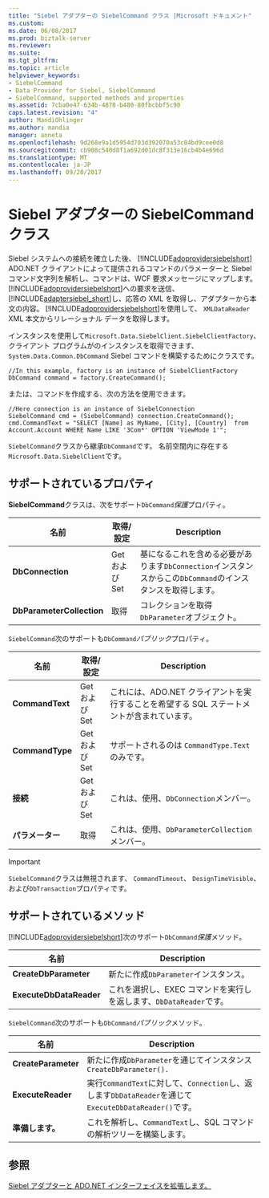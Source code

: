```yaml
---
title: "Siebel アダプターの SiebelCommand クラス |Microsoft ドキュメント"
ms.custom: 
ms.date: 06/08/2017
ms.prod: biztalk-server
ms.reviewer: 
ms.suite: 
ms.tgt_pltfrm: 
ms.topic: article
helpviewer_keywords:
- SiebelCommand
- Data Provider for Siebel, SiebelCommand
- SiebelCommand, supported methods and properties
ms.assetid: 7cba0e47-634b-4878-b480-80fbcbbf5c90
caps.latest.revision: "4"
author: MandiOhlinger
ms.author: mandia
manager: anneta
ms.openlocfilehash: 9d268e9a1d5954d703d392070a53c84bd9cee0d8
ms.sourcegitcommit: cb908c540d8f1a692d01dc8f313e16cb4b4e696d
ms.translationtype: MT
ms.contentlocale: ja-JP
ms.lasthandoff: 09/20/2017
---
```

# <a name="siebelcommand-class-in-the-siebel-adapter"></a>Siebel アダプターの SiebelCommand クラス
Siebel システムへの接続を確立した後、 [!INCLUDE[adoprovidersiebelshort](../../includes/adoprovidersiebelshort-md.md)] ADO.NET クライアントによって提供されるコマンドのパラメーターと Siebel コマンド文字列を解析し、コマンドは、WCF 要求メッセージにマップします。 [!INCLUDE[adoprovidersiebelshort](../../includes/adoprovidersiebelshort-md.md)]への要求を送信、[!INCLUDE[adaptersiebel_short](../../includes/adaptersiebel-short-md.md)]し、応答の XML を取得し、アダプターから本文の内容。 [!INCLUDE[adoprovidersiebelshort](../../includes/adoprovidersiebelshort-md.md)]を使用して、 `XMLDataReader` XML 本文からリレーショナル データを取得します。  
  
 インスタンスを使用して`Microsoft.Data.SiebelClient.SiebelClientFactory`、クライアント プログラムがのインスタンスを取得できます、 `System.Data.Common.DbCommand` Siebel コマンドを構築するためにクラスです。  
  
```  
//In this example, factory is an instance of SiebelClientFactory  
DbCommand command = factory.CreateCommand();  
```  
  
 または、コマンドを作成する、次の方法を使用できます。  
  
```  
//Here connection is an instance of SiebelConnection  
SiebelCommand cmd = (SiebelCommand) connection.CreateCommand();  
cmd.CommandText = "SELECT [Name] as MyName, [City], [Country]  from Account.Account WHERE Name LIKE '3Com*' OPTION 'ViewMode 1'";  
```  
  
 `SiebelCommand`クラスから継承`DbCommand`です。  名前空間内に存在する`Microsoft.Data.SiebelClient`です。  
  
## <a name="supported-properties"></a>サポートされているプロパティ  
 **SiebelCommand**クラスは、次をサポート`DbCommand`*保護*プロパティ。  
  
|名前|取得/設定|Description|  
|----------|--------------|-----------------|  
|**DbConnection**|Get および Set|基になるこれを含める必要があります`DbConnection`インスタンスからこの`DbCommand`のインスタンスを取得します。|  
|**DbParameterCollection**|取得|コレクションを取得`DbParameter`オブジェクト。|  
  
 `SiebelCommand`次のサポートも`DbCommand`*パブリック*プロパティ。  
  
|名前|取得/設定|Description|  
|----------|--------------|-----------------|  
|**CommandText**|Get および Set|これには、ADO.NET クライアントを実行することを希望する SQL ステートメントが含まれています。|  
|**CommandType**|Get および Set|サポートされるのは `CommandType.Text` のみです。|  
|**接続**|Get および Set|これは、使用、`DbConnection`メンバー。|  
|**パラメーター**|取得|これは、使用、`DbParameterCollection`メンバー。|  
  
> [!IMPORTANT]
>  `SiebelCommand`クラスは無視されます、 `CommandTimeout`、 `DesignTimeVisible`、および`DbTransaction`プロパティです。  
  
## <a name="supported-methods"></a>サポートされているメソッド  
 [!INCLUDE[adoprovidersiebelshort](../../includes/adoprovidersiebelshort-md.md)]次のサポート`DbCommand`*保護*メソッド。  
  
|名前|Description|  
|----------|-----------------|  
|**CreateDbParameter**|新たに作成`DbParameter`インスタンス。|  
|**ExecuteDbDataReader**|これを選択し、EXEC コマンドを実行しを返します、`DbDataReader`です。|  
  
 `SiebelCommand`次のサポートも`DbCommand`*パブリック*メソッド。  
  
|名前|Description|  
|----------|-----------------|  
|**CreateParameter**|新たに作成`DbParameter`を通じてインスタンス`CreateDbParameter().`|  
|**ExecuteReader**|実行`CommandText`に対して、`Connection`し、返します`DbDataReader`を通じて`ExecuteDbDataReader()`です。|  
|**準備します。**|これを解析し、`CommandText`し、SQL コマンドの解析ツリーを構築します。|  
  
## <a name="see-also"></a>参照  
 [Siebel アダプターと ADO.NET インターフェイスを拡張します。](../../adapters-and-accelerators/adapter-siebel/extend-ado-net-interfaces-with-the-siebel-adapter.md)